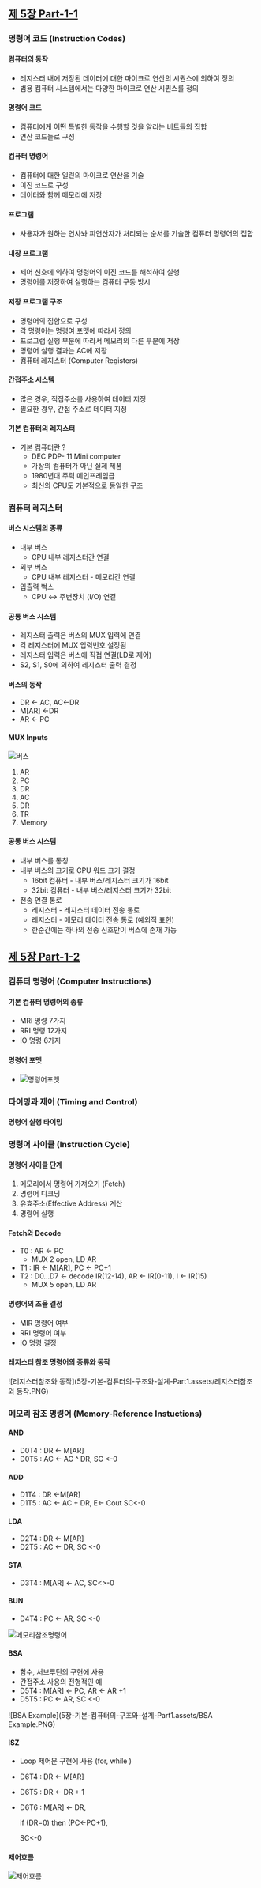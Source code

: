 
## [제 5장 Part-1-1](https://www.youtube.com/watch?v=vSnpYzCuwVY&list=PLc8fQ-m7b1hCHTT7VH2oo0Ng7Et096dYc&index=10)

### 명령어 코드 (Instruction Codes)

#### 컴퓨터의 동작

- 레지스터 내에 저장된 데이터에 대한 마이크로 연산의 시퀀스에 의하여 정의
- 범용 컴퓨터 시스템에서는 다양한 마이크로 연산 시퀀스를 정의

#### 명령어 코드

- 컴퓨터에게 어떤 특별한 동작을 수행할 것을 알리는 비트들의 집합
- 연산 코드들로 구성

#### 컴퓨터 명령어

- 컴퓨터에 대한 일련의 마이크로 연산을 기술
- 이진 코드로 구성
- 데이터와 함께 메모리에 저장

#### 프로그램

- 사용자가 원하는 연사놔 피연산자가 처리되는 순서를 기술한 컴퓨터 명령어의 집합

#### 내장 프로그램

- 제어 신호에 의하여 명령어의 이진 코드를 해석하여 실행
- 명령어를 저장하여 실행하는 컴퓨터 구동 방시 

#### 저장 프로그램 구조

- 명령어의 집합으로 구성
- 각 명령어는 명령여 포맷에 따라서 정의
- 프로그램 실행 부분에 따라서 메모리의 다른 부분에 저장
- 명령어 실행 결과는 AC에 저장 
- 컴퓨터 레지스터 (Computer Registers)

#### 간접주소 시스템

- 많은 경우, 직접주소를 사용하여 데이터 지정
- 필요한 경우, 간접 주소로 데이터 지정 

#### 기본 컴퓨터의 레지스터

- 기본 컴퓨터란 ? 
  - DEC PDP- 11 Mini computer
  - 가상의 컴퓨터가 아닌 실제 제품
  - 1980년대 주력 메인프레임급
  - 최신의 CPU도 기본적으로 동일한 구조 

### 컴퓨터 레지스터

#### 버스 시스템의 종류

- 내부 버스
  - CPU 내부 레지스터간 연결
- 외부 버스
  - CPU 내부 레지스터 - 메모리간 연결
- 입출력 벅스
  - CPU <-> 주변장치 (I/O) 연결

#### 공통 버스 시스템

- 레지스터 출력은 버스의 MUX 입력에 연결
- 각 레지스터에 MUX 입력번호 설정됨
- 레지스터 입력은 버스에 직접 연결(LD로 제어)
- S2, S1, S0에 의하여 레지스터 출력 결정

#### 버스의 동작

- DR <- AC, AC<-DR
- M[AR] <-DR
- AR <- PC



#### MUX Inputs

![버스](5장-기본-컴퓨터의-구조와-설계-Part1.assets/버스.PNG)

1. AR
2. PC
3. DR
4. AC
5. DR
6. TR
7. Memory

#### 공통 버스 시스템

- 내부 버스를 통칭 
- 내부 버스의 크기로 CPU 워드 크기 결정
  - 16bit 컴퓨터 - 내부 버스/레지스터 크기가 16bit
  - 32bit 컴퓨터 - 내부 버스/레지스터 크기가 32bit
- 전송 연결 통로
  - 레지스터 - 레지스터 데이터 전송 통로
  - 레지스터 - 메모리 데이터 전송 통로 (예외적 표현)
  - 한순간에는 하나의 전송 신호만이 버스에 존재 가능 

## [제 5장 Part-1-2](https://www.youtube.com/watch?v=T2oKxvinK84&list=PLc8fQ-m7b1hCHTT7VH2oo0Ng7Et096dYc&index=11)

### 컴퓨터 명령어 (Computer Instructions)

#### 기본 컴퓨터 명령어의 종류

- MRI 명령 7가지 
- RRI 명령 12가지
- IO 명령 6가지 

#### 명령어 포맷 

- ![명령어포맷](5장-기본-컴퓨터의-구조와-설계-Part1.assets/명령어포맷.PNG)

### 타이밍과 제어 (Timing and Control)

#### 명령어 실행 타이밍

### 명령어 사이클 (Instruction Cycle)

#### 명령어 사이클 단계

1. 메모리에서 명령어 가져오기 (Fetch)
2. 명령어 디코딩
3. 유효주소(Effective Address) 계산
4. 명령어 실행

#### Fetch와 Decode 

- T0 : AR <- PC 
  - MUX 2 open, LD AR
- T1 : IR <- M[AR], PC <- PC+1
- T2 : D0...D7 <- decode IR(12-14),  AR <- IR(0-11), I <- IR(15) 
  - MUX 5 open, LD AR

#### 명령어의 조율 결정

- MIR 명령어 여부
- RRI 명령어 여부
- IO 명령 결정

#### 레지스터 참조 명령어의 종류와 동작

![레지스터참조와 동작](5장-기본-컴퓨터의-구조와-설계-Part1.assets/레지스터참조와 동작.PNG)

### 메모리 참조 명령어 (Memory-Reference Instuctions)

#### AND

- D0T4 : DR <- M[AR]
- D0T5 : AC <- AC ^ DR, SC <-0 

#### ADD 

- D1T4 : DR <-M[AR]
- D1T5 : AC <- AC + DR, E<- Cout SC<-0

#### LDA

- D2T4 : DR <- M[AR]
- D2T5 : AC <- DR, SC <-0

#### STA

- D3T4 : M[AR] <- AC, SC<>-0

#### BUN

- D4T4 : PC <- AR, SC <-0

![메모리참조명령어](5장-기본-컴퓨터의-구조와-설계-Part1.assets/메모리참조명령어.PNG)

#### BSA

- 함수, 서브루틴의 구현에 사용
- 간접주소 사용의 전형적인 예
- D5T4 : M[AR] <- PC, AR <- AR +1 
- D5T5 : PC <- AR, SC <-0 

![BSA Example](5장-기본-컴퓨터의-구조와-설계-Part1.assets/BSA Example.PNG)

#### ISZ

- Loop 제어문 구현에 사용 (for, while )

- D6T4 : DR <- M[AR]

- D6T5 : DR <- DR + 1 

- D6T6 : M[AR] <- DR,

  if (DR=0) then (PC<-PC+1), 

  SC<-0

#### 제어흐름

![제어흐름](5장-기본-컴퓨터의-구조와-설계-Part1.assets/제어흐름.PNG)
